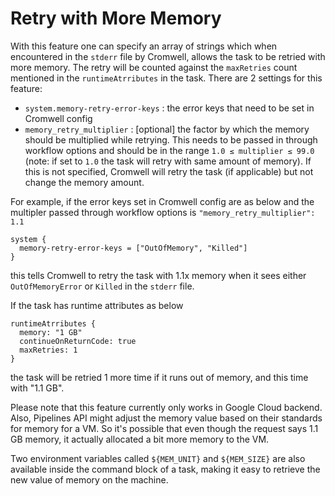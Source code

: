 # Retry with More Memory

With this feature one can specify an array of strings which when encountered in the `stderr` file by Cromwell, 
allows the task to be retried with more memory. The retry will be counted against the `maxRetries` count mentioned in 
the `runtimeAtrributes` in the task. There are 2 settings for this feature:

* `system.memory-retry-error-keys` : the error keys that need to be set in Cromwell config
* `memory_retry_multiplier` : [optional] the factor by which the memory should be multiplied while retrying. This needs 
to be passed in through workflow options and should be in the range `1.0 ≤ multiplier ≤ 99.0` (note: if set to `1.0` the task
will retry with same amount of memory). If this is not specified, Cromwell will retry the task (if applicable) but not 
change the memory amount.

For example, if the error keys set in Cromwell config are as below and the multipler passed through workflow options is 
`"memory_retry_multiplier": 1.1` 
```hocon
system {
  memory-retry-error-keys = ["OutOfMemory", "Killed"]
}
```  
this tells Cromwell to retry the task with 1.1x memory when it sees either `OutOfMemoryError` or `Killed` in the `stderr` 
file. 

If the task has runtime attributes as below 
```hocon
runtimeAtrributes {
  memory: "1 GB"
  continueOnReturnCode: true
  maxRetries: 1
}
``` 
the task will be retried 1 more time if it runs out of memory, and this time with "1.1 GB". 

Please note that this feature currently only works in Google Cloud backend. Also, Pipelines API might adjust the 
memory value based on their standards for memory for a VM. So it's possible that even though the request says 1.1 GB 
memory, it actually allocated a bit more memory to the VM.

Two environment variables called `${MEM_UNIT}` and `${MEM_SIZE}` are also available inside the command block of a task,
making it easy to retrieve the new value of memory on the machine.
